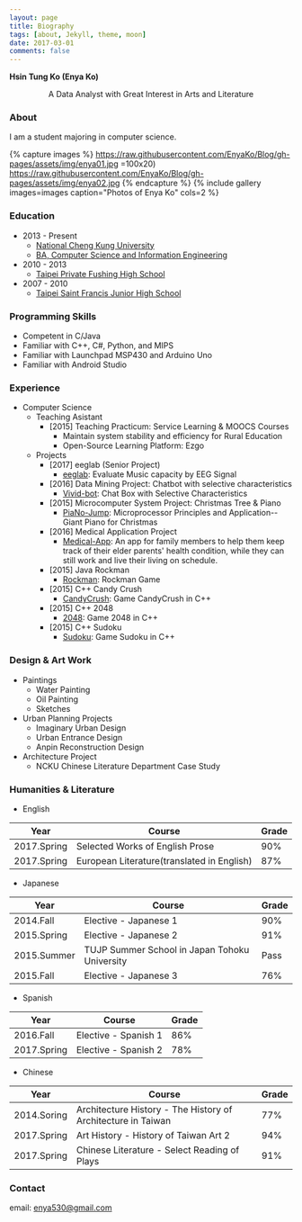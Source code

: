 ```yaml
---
layout: page
title: Biography
tags: [about, Jekyll, theme, moon]
date: 2017-03-01
comments: false
---
```


**Hsin Tung Ko (Enya Ko)**
<center> A Data Analyst with Great Interest in Arts and Literature </center>

### About
I am a student majoring in computer science.

{% capture images %}
    https://raw.githubusercontent.com/EnyaKo/Blog/gh-pages/assets/img/enya01.jpg =100x20)
    https://raw.githubusercontent.com/EnyaKo/Blog/gh-pages/assets/img/enya02.jpg
{% endcapture %}
{% include gallery images=images caption="Photos of Enya Ko" cols=2 %}

### Education
- 2013 - Present
    - [National Cheng Kung University](http://web.ncku.edu.tw/bin/home.php?Lang=en)
    - [BA, Computer Science and Information Engineering](http://www.csie.ncku.edu.tw/ncku_csie/?lang=en)
- 2010 - 2013
    - [Taipei Private Fushing High School](http://www.fhjh.tp.edu.tw/dispPageBox/mainHP.aspx?ddsPageID=MAINHP)
- 2007 - 2010
    - [Taipei Saint Francis Junior High School](http://www.sfh.tp.edu.tw/)

### Programming Skills 
* Competent in C/Java
* Familiar with C++, C#, Python, and MIPS
* Familiar with Launchpad MSP430 and Arduino Uno
* Familiar with Android Studio

### Experience
- Computer Science 
    - Teaching Asistant
        - [2015] Teaching Practicum: Service Learning & MOOCS Courses
            - Maintain system stability and efficiency for Rural Education
            - Open-Source Learning Platform: Ezgo
    - Projects
        - [2017] eeglab (Senior Project)
            - <a href="https://github.com/EnyaKo/eeglab">eeglab</a>: Evaluate Music capacity by EEG Signal 
        - [2016] Data Mining Project: Chatbot with selective characteristics 
            - <a href="https://github.com/Lee-W/vivid-bot">Vivid-bot</a>: Chat Box with Selective Characteristics  
        - [2015] Microcomputer System Project: Christmas Tree & Piano  
            - <a href="https://github.com/EnyaKo/PiaNo-Jump">PiaNo-Jump</a>: Microprocessor Principles and Application--Giant Piano for Christmas
        - [2016] Medical Application Project
            - <a href="https://github.com/EnyaKo/Medical-App">Medical-App</a>: An app for family members to help them keep track of their elder parents' health condition, while they can still work and live their living on schedule.
        - [2015] Java Rockman  
            - <a href="https://github.com/EnyaKo/Rockman">Rockman</a>: Rockman Game 
        - [2015] C++ Candy Crush
            - <a href="https://github.com/EnyaKo/CandyCrush">CandyCrush</a>: Game CandyCrush in C++ 
        - [2015] C++ 2048
            - <a href="https://github.com/EnyaKo/2048">2048</a>: Game 2048 in C++ 
        - [2015] C++ Sudoku
            - <a href="https://github.com/EnyaKo/Sudoku">Sudoku</a>: Game Sudoku in C++ 

### Design & Art Work
- Paintings
    - Water Painting
    - Oil Painting
    - Sketches
- Urban Planning Projects
    - Imaginary Urban Design
    - Urban Entrance Design
    - Anpin Reconstruction Design
- Architecture Project
    - NCKU Chinese Literature Department Case Study

### Humanities & Literature
- English

| Year        | Course                                     | Grade |
|-------------|--------------------------------------------|-------|
| 2017.Spring | Selected Works of English Prose            | 90%   |
| 2017.Spring | European Literature(translated in English) | 87%   | 

- Japanese

| Year        | Course                                        | Grade |
|-------------|-----------------------------------------------|-------|
| 2014.Fall   | Elective - Japanese 1                         | 90%   |
| 2015.Spring | Elective - Japanese 2                         | 91%   |
| 2015.Summer | TUJP Summer School in Japan Tohoku University | Pass  |
| 2015.Fall   | Elective - Japanese 3                         | 76%   |
  
- Spanish

| Year        | Course               | Grade |
|-------------|----------------------|-------|
| 2016.Fall   | Elective - Spanish 1 | 86%   |
| 2017.Spring | Elective - Spanish 2 | 78%   |

- Chinese

| Year        | Course                                                       | Grade |
|-------------|--------------------------------------------------------------|-------|
| 2014.Soring | Architecture History - The History of Architecture in Taiwan | 77%   |
| 2017.Spring | Art History - History of Taiwan Art 2                        | 94%   |
| 2017.Spring | Chinese Literature - Select Reading of Plays                 | 91%   |   

### Contact
email: enya530@gmail.com
